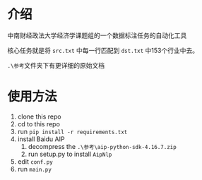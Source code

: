 # 介绍

中南财经政法大学经济学课题组的一个数据标注任务的自动化工具

核心任务就是将 `src.txt` 中每一行匹配到 `dst.txt` 中153个行业中去。

`.\参考`文件夹下有更详细的原始文档

# 使用方法

1. clone this repo
2. cd to this repo
3. run `pip install -r requirements.txt`
4. install Baidu AIP
   1. decompress the `.\参考\aip-python-sdk-4.16.7.zip`
   2. run setup.py to install `AipNlp`
5. edit `conf.py`
6. run `main.py`